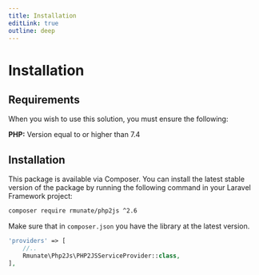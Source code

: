 ```yaml
---
title: Installation
editLink: true
outline: deep
---
```


# Installation

## Requirements

When you wish to use this solution, you must ensure the following:

**PHP:** Version equal to or higher than 7.4

## Installation

This package is available via Composer. You can install the latest stable version of the package by running the following command in your Laravel Framework project:

``` bash
composer require rmunate/php2js ^2.6
```

Make sure that in `composer.json` you have the library at the latest version. <Badge type="info" text='"rmunate/php2js": "^2.6"' />

```php
'providers' => [
    //..
    Rmunate\Php2Js\PHP2JSServiceProvider::class,
],
```